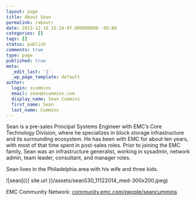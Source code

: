 ```yaml
---
layout: page
title: About Sean
permalink: /about/
date: 2013-12-16 15:24:07.000000000 -05:00
categories: []
tags: []
status: publish
comments: true
type: page
published: true
meta:
  _edit_last: '1'
  _wp_page_template: default
author:
  login: scummins
  email: sean@scummins.com
  display_name: Sean Cummins
  first_name: Sean
  last_name: Cummins
---
```

Sean is a pre-sales Principal Systems Engineer with EMC’s Core Technology Division, where he specializes in block storage infrastructure and its surrounding ecosystem. He has been with EMC for about ten years, with most of that time spent in post-sales roles. Prior to joining the EMC family, Sean was an infrastructure generalist, working in sysadmin, network admin, team leader, consultant, and manager roles.

Sean lives in the Philadelphia area with his wife and three kids.

![sean]({{ site.url }}/assets/sean530_11122014_med-300x200.jpeg)

EMC Community Network: [community.emc.com/people/seancummins](http://community.emc.com/people/seancummins)
